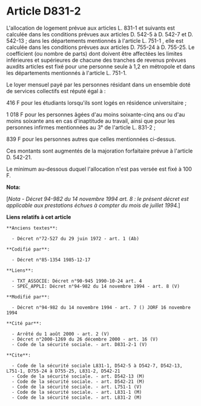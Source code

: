 # Article D831-2

L'allocation de logement prévue aux articles L. 831-1 et suivants est calculée dans les conditions prévues aux articles D.
542-5 à D. 542-7 et D. 542-13 ; dans les départements mentionnés à l'article L. 751-1   , elle est calculée dans les
conditions prévues aux articles D. 755-24 à D. 755-25. Le coefficient (ou nombre de parts) dont doivent être affectées les
limites inférieures et supérieures de chacune des tranches de revenus prévues auxdits articles est fixé pour une personne
seule à 1,2 en métropole et dans les départements mentionnés à l'article L. 751-1. 

Le loyer mensuel payé par les personnes résidant dans un ensemble doté de services collectifs est réputé égal à : 

416 F pour les étudiants lorsqu'ils sont logés en résidence universitaire ; 

1 018 F pour les personnes âgées d'au moins soixante-cinq ans ou d'au moins soixante ans en cas d'inaptitude au travail,
ainsi que pour les personnes infirmes mentionnées au 3° de l'article L. 831-2 ; 

839 F pour les personnes autres que celles mentionnées ci-dessus. 

Ces montants sont augmentés de la majoration forfaitaire prévue à l'article D. 542-21. 

Le minimum au-dessous duquel l'allocation n'est pas versée est fixé à 100 F.

**Nota:**

[*Nota - Décret 94-982 du 14 novembre 1994 art. 8 : le présent décret est applicable aux prestations échues à compter du mois
de juillet 1994.*]

**Liens relatifs à cet article**

	**Anciens textes**:

	  - Décret n°72-527 du 29 juin 1972 - art. 1 (Ab)

	**Codifié par**:

	  - Décret n°85-1354 1985-12-17

	**Liens**:

	  - TXT_ASSOCIE: Décret n°90-945 1990-10-24 art. 4
	  - SPEC_APPLI: Décret n°94-982 du 14 novembre 1994 - art. 8 (V)

	**Modifié par**:

	  - Décret n°94-982 du 14 novembre 1994 - art. 7 () JORF 16 novembre 1994

	**Cité par**:

	  - Arrêté du 1 août 2000 - art. 2 (V)
	  - Décret n°2000-1269 du 26 décembre 2000 - art. 16 (V)
	  - Code de la sécurité sociale. - art. D831-2-1 (V)

	**Cite**:

	  - Code de la sécurité sociale L831-1, D542-5 à D542-7, D542-13, L751-1, D755-24 à D755-25, L831-2, D542-21
	  - Code de la sécurité sociale. - art. D542-13 (M)
	  - Code de la sécurité sociale. - art. D542-21 (M)
	  - Code de la sécurité sociale. - art. L751-1 (V)
	  - Code de la sécurité sociale. - art. L831-1 (M)
	  - Code de la sécurité sociale. - art. L831-2 (M)
